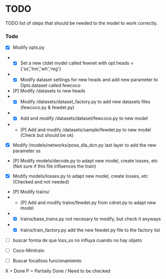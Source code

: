 # TODO

TODO list of steps that should be needed to the model to work correctly.

### Todo

- [X] Modify opts.py
- - [X] Set a new ctdet model called fewnet with opt.heads = {'ss','hm','wh','reg'}
- - [X] Modify dataset settings for new heads and add new parameter to Opts.dataset called fewcoco

- [P] Modify /datasets to new heads
- - [X] Modify /datasets/dataset_factory.py to add new datasets files (fewcoco.py & fewdet.py)
- - [X] Add and modify /datasets/dataset/fewcoco.py to new model
- - [P] Add and modify /datasets/sample/fewdet.py to new model (Check but should be ok)

- [X] Modify /models/networks/pose_dla_dcn.py last layer to add the new parameter ss
- [P] Modify models/decode.py to adapt new model, create losses, etc (Not sure if this file influences the train)
- [X] Modify models/losses.py to adapt new model, create losses, etc (Checked and not needed)

- [P] Modify trains/
- - [P] Add and modify trains/fewdet.py from cdnet.py to adapt new model
- - [X] trains/base_trains.py not necesary to modify, but check it anyways
- - [X] trains/train_factory.py add the new fewdet.py file to the factory list

- [ ] buscar forma de que loss_ss no influya cuando no hay objeto
- [ ] Coco-Minitrain
- [ ] Buscar focalloss funcionamiento


X = Done
P = Partially Done / Need to be checked